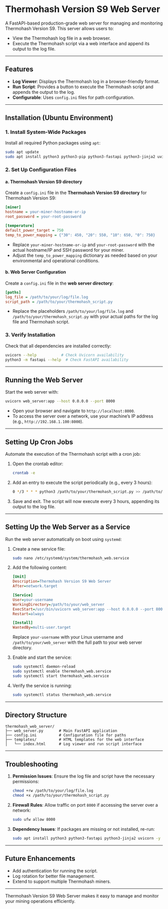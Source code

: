
# Thermohash Version S9 Web Server

A FastAPI-based production-grade web server for managing and monitoring Thermohash Version S9. This server allows users to:
- View the Thermohash log file in a web browser.
- Execute the Thermohash script via a web interface and append its output to the log file.

---

## Features
- **Log Viewer**: Displays the Thermohash log in a browser-friendly format.
- **Run Script**: Provides a button to execute the Thermohash script and appends the output to the log.
- **Configurable**: Uses `config.ini` files for path configuration.

---

## Installation (Ubuntu Environment)

### 1. Install System-Wide Packages
Install all required Python packages using `apt`:
```bash
sudo apt update
sudo apt install python3 python3-pip python3-fastapi python3-jinja2 uvicorn -y
```

### 2. Set Up Configuration Files

#### **a. Thermohash Version S9 directory**
Create a `config.ini` file in the **Thermohash Version S9 directory** for Thermohash Version S9:
```ini
[miner]
hostname = your-miner-hostname-or-ip
root_password = your-root-password

[temperature]
default_power_target = 750
temp_to_power_mapping = {"30": 450, "20": 550, "10": 650, "0": 750}
```

- Replace `your-miner-hostname-or-ip` and `your-root-password` with the actual hostname/IP and SSH password for your miner.
- Adjust the `temp_to_power_mapping` dictionary as needed based on your environmental and operational conditions.

#### **b. Web Server Configuration**
Create a `config.ini` file in the **web server directory**:
```ini
[paths]
log_file = /path/to/your/log/file.log
script_path = /path/to/your/thermohash_script.py
```

- Replace the placeholders `/path/to/your/log/file.log` and `/path/to/your/thermohash_script.py` with your actual paths for the log file and Thermohash script.

### 3. Verify Installation
Check that all dependencies are installed correctly:
```bash
uvicorn --help           # Check Uvicorn availability
python3 -m fastapi --help  # Check FastAPI availability
```

---

## Running the Web Server
Start the web server with:
```bash
uvicorn web_server:app --host 0.0.0.0 --port 8000
```

- Open your browser and navigate to `http://localhost:8000`.
- To access the server over a network, use your machine’s IP address (e.g., `http://192.168.1.100:8000`).

---

## Setting Up Cron Jobs

Automate the execution of the Thermohash script with a cron job:

1. Open the crontab editor:
   ```bash
   crontab -e
   ```

2. Add an entry to execute the script periodically (e.g., every 3 hours):
   ```bash
   0 */3 * * * python3 /path/to/your/thermohash_script.py >> /path/to/your/log/file.log 2>&1
   ```

3. Save and exit. The script will now execute every 3 hours, appending its output to the log file.

---

## Setting Up the Web Server as a Service

Run the web server automatically on boot using `systemd`:

1. Create a new service file:
   ```bash
   sudo nano /etc/systemd/system/thermohash_web.service
   ```

2. Add the following content:
   ```ini
   [Unit]
   Description=Thermohash Version S9 Web Server
   After=network.target

   [Service]
   User=your-username
   WorkingDirectory=/path/to/your/web_server
   ExecStart=/usr/bin/uvicorn web_server:app --host 0.0.0.0 --port 8000
   Restart=always

   [Install]
   WantedBy=multi-user.target
   ```

   Replace `your-username` with your Linux username and `/path/to/your/web_server` with the full path to your web server directory.

3. Enable and start the service:
   ```bash
   sudo systemctl daemon-reload
   sudo systemctl enable thermohash_web.service
   sudo systemctl start thermohash_web.service
   ```

4. Verify the service is running:
   ```bash
   sudo systemctl status thermohash_web.service
   ```

---

## Directory Structure
```
thermohash_web_server/
├── web_server.py       # Main FastAPI application
├── config.ini          # Configuration file for paths
├── templates/          # HTML templates for the web interface
│   └── index.html      # Log viewer and run script interface
```

---

## Troubleshooting

1. **Permission Issues**:
   Ensure the log file and script have the necessary permissions:
   ```bash
   chmod +rw /path/to/your/log/file.log
   chmod +x /path/to/your/thermohash_script.py
   ```

2. **Firewall Rules**:
   Allow traffic on port `8000` if accessing the server over a network:
   ```bash
   sudo ufw allow 8000
   ```

3. **Dependency Issues**:
   If packages are missing or not installed, re-run:
   ```bash
   sudo apt install python3 python3-fastapi python3-jinja2 uvicorn -y
   ```

---

## Future Enhancements
- Add authentication for running the script.
- Log rotation for better file management.
- Extend to support multiple Thermohash miners.

---

Thermohash Version S9 Web Server makes it easy to manage and monitor your mining operations efficiently.
